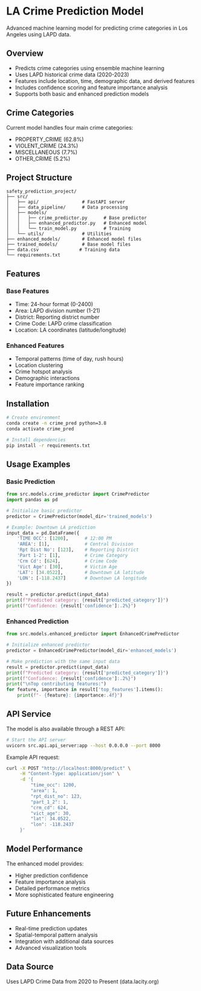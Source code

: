 # LA Crime Prediction Model

Advanced machine learning model for predicting crime categories in Los Angeles using LAPD data.

## Overview
- Predicts crime categories using ensemble machine learning
- Uses LAPD historical crime data (2020-2023)
- Features include location, time, demographic data, and derived features
- Includes confidence scoring and feature importance analysis
- Supports both basic and enhanced prediction models

## Crime Categories
Current model handles four main crime categories:
- PROPERTY_CRIME (62.8%)
- VIOLENT_CRIME (24.3%)
- MISCELLANEOUS (7.7%)
- OTHER_CRIME (5.2%)

## Project Structure
```
safety_prediction_project/
├── src/
│   ├── api/                # FastAPI server
│   ├── data_pipeline/      # Data processing
│   ├── models/
│   │   ├── crime_predictor.py      # Base predictor
│   │   ├── enhanced_predictor.py   # Enhanced model
│   │   └── train_model.py          # Training
│   └── utils/              # Utilities
├── enhanced_models/        # Enhanced model files
├── trained_models/         # Base model files
├── data.csv               # Training data
└── requirements.txt
```

## Features
### Base Features
- Time: 24-hour format (0-2400)
- Area: LAPD division number (1-21)
- District: Reporting district number
- Crime Code: LAPD crime classification
- Location: LA coordinates (latitude/longitude)

### Enhanced Features
- Temporal patterns (time of day, rush hours)
- Location clustering
- Crime hotspot analysis
- Demographic interactions
- Feature importance ranking

## Installation
```bash
# Create environment
conda create -n crime_pred python=3.8
conda activate crime_pred

# Install dependencies
pip install -r requirements.txt
```

## Usage Examples

### Basic Prediction
```python
from src.models.crime_predictor import CrimePredictor
import pandas as pd

# Initialize basic predictor
predictor = CrimePredictor(model_dir='trained_models')

# Example: Downtown LA prediction
input_data = pd.DataFrame({
    'TIME OCC': [1200],      # 12:00 PM
    'AREA': [1],             # Central Division
    'Rpt Dist No': [123],    # Reporting District
    'Part 1-2': [1],         # Crime Category
    'Crm Cd': [624],         # Crime Code
    'Vict Age': [30],        # Victim Age
    'LAT': [34.0522],        # Downtown LA latitude
    'LON': [-118.2437]       # Downtown LA longitude
})

result = predictor.predict(input_data)
print(f"Predicted category: {result['predicted_category']}")
print(f"Confidence: {result['confidence']:.2%}")
```

### Enhanced Prediction
```python
from src.models.enhanced_predictor import EnhancedCrimePredictor

# Initialize enhanced predictor
predictor = EnhancedCrimePredictor(model_dir='enhanced_models')

# Make prediction with the same input data
result = predictor.predict(input_data)
print(f"Predicted category: {result['predicted_category']}")
print(f"Confidence: {result['confidence']:.2%}")
print("\nTop contributing features:")
for feature, importance in result['top_features'].items():
    print(f"- {feature}: {importance:.4f}")
```

## API Service
The model is also available through a REST API:
```bash
# Start the API server
uvicorn src.api.api_server:app --host 0.0.0.0 --port 8000
```

Example API request:
```bash
curl -X POST "http://localhost:8000/predict" \
     -H "Content-Type: application/json" \
     -d '{
         "time_occ": 1200,
         "area": 1,
         "rpt_dist_no": 123,
         "part_1_2": 1,
         "crm_cd": 624,
         "vict_age": 30,
         "lat": 34.0522,
         "lon": -118.2437
     }'
```

## Model Performance
The enhanced model provides:
- Higher prediction confidence
- Feature importance analysis
- Detailed performance metrics
- More sophisticated feature engineering

## Future Enhancements
- Real-time prediction updates
- Spatial-temporal pattern analysis
- Integration with additional data sources
- Advanced visualization tools

## Data Source
Uses LAPD Crime Data from 2020 to Present (data.lacity.org)
